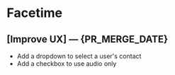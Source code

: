# Facetime

## [Improve UX] — {PR_MERGE_DATE}

- Add a dropdown to select a user's contact
- Add a checkbox to use audio only
